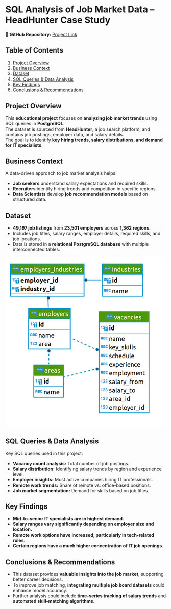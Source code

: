 # **SQL Analysis of Job Market Data – HeadHunter Case Study**  

📌 **GitHub Repository:** [Project Link](https://github.com/AndKober/Project_2/blob/master/Project_2.ipynb)  

## **Table of Contents**  
1. [Project Overview](#project-overview)  
2. [Business Context](#business-context)  
3. [Dataset](#dataset)  
4. [SQL Queries & Data Analysis](#sql-queries--data-analysis)  
5. [Key Findings](#key-findings)  
6. [Conclusions & Recommendations](#conclusions--recommendations)  

## **Project Overview**  
This **educational project** focuses on **analyzing job market trends** using SQL queries in **PostgreSQL**.  
The dataset is sourced from **HeadHunter**, a job search platform, and contains job postings, employer data, and salary details.  
The goal is to identify **key hiring trends, salary distributions, and demand for IT specialists**.  

## **Business Context**  
A data-driven approach to job market analysis helps:  
- **Job seekers** understand salary expectations and required skills.  
- **Recruiters** identify hiring trends and competition in specific regions.  
- **Data Scientists** develop **job recommendation models** based on structured data.  

## **Dataset**  
- **49,197 job listings** from **23,501 employers** across **1,362 regions**.  
- Includes job titles, salary ranges, employer details, required skills, and job locations.  
- Data is stored in a **relational PostgreSQL database** with multiple interconnected tables:  

![](scheme.png)  

## **SQL Queries & Data Analysis**  
Key SQL queries used in this project:  
- **Vacancy count analysis:** Total number of job postings.  
- **Salary distribution:** Identifying salary trends by region and experience level.  
- **Employer insights:** Most active companies hiring IT professionals.  
- **Remote work trends:** Share of remote vs. office-based positions.  
- **Job market segmentation:** Demand for skills based on job titles.  

## **Key Findings**  
- **Mid-to-senior IT specialists are in highest demand.**  
- **Salary ranges vary significantly depending on employer size and location.**  
- **Remote work options have increased, particularly in tech-related roles.**  
- **Certain regions have a much higher concentration of IT job openings.**  

## **Conclusions & Recommendations**  
- This dataset provides **valuable insights into the job market**, supporting better career decisions.  
- To improve job matching, **integrating multiple job board datasets** could enhance model accuracy.  
- Further analysis could include **time-series tracking of salary trends** and **automated skill-matching algorithms**.  
